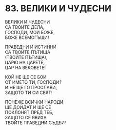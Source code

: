 # 83. ВЕЛИКИ И ЧУДЕСНИ  
  
ВЕЛИКИ И ЧУДЕСНИ  
СА ТВОИТЕ ДЕЛА,  
ГОСПОДИ, МОЙ БОЖЕ,  
БОЖЕ ВСЕМОГЪЩИ!  
  
ПРАВЕДНИ И ИСТИННИ  
СА ТВОЙТЕ ПЪТИЩА  
(ТВОЙТЕ ПЪТИЩА),  
ЦАРЮ НА ЦАРЕТЕ,  
ЦАР НА ВЕКОВЕТЕ!  
  
КОЙ НЕ ЩЕ СЕ БОИ  
ОТ ИМЕТО ТИ, ГОСПОДИ?  
И НЕ ЩЕ ГО ПРОСЛАВИ,  
ЗАЩОТО ТИ СИ СВЯТ!  
  
ПОНЕЖЕ ВСИЧКИ НАРОДИ  
ЩЕ ДОЙДАТ И ЩЕ СЕ  
ПОКЛОНЯТ ПРЕД ТЕБ,  
ЗАЩОТО СЕ ЯВИХА  
ТВОЙТЕ ПРАВЕДНИ СЪДБИ!  
